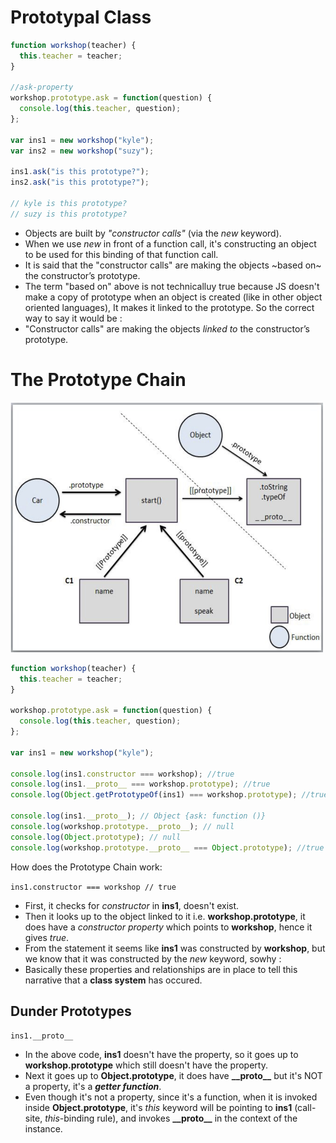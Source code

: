 # Prototypal Class

```javascript
function workshop(teacher) {
  this.teacher = teacher;
}

//ask-property
workshop.prototype.ask = function(question) {
  console.log(this.teacher, question);
};

var ins1 = new workshop("kyle");
var ins2 = new workshop("suzy");

ins1.ask("is this prototype?");
ins2.ask("is this prototype?");

// kyle is this prototype? 
// suzy is this prototype?
```
- Objects are built by _"constructor calls"_ (via the _new_ keyword).
- When we use _new_ in front of a function call, it's constructing an object to be used for this binding of that function call.
- It is said that the "constructor calls" are making the objects ~based on~ the constructor’s prototype.
- The term "based on" above is not technicalluy true because JS doesn't make a copy of prototype when an object is created (like in other object oriented languages), It makes it linked to the prototype. So the correct way to say it would be :
- "Constructor calls" are making the objects _linked to_ the constructor’s prototype.

# The Prototype Chain

<img src="protochain.png" width="500px" height="400px">

```javascript
function workshop(teacher) {
  this.teacher = teacher;
}

workshop.prototype.ask = function(question) {
  console.log(this.teacher, question);
};

var ins1 = new workshop("kyle");

console.log(ins1.constructor === workshop); //true
console.log(ins1.__proto__ === workshop.prototype); //true
console.log(Object.getPrototypeOf(ins1) === workshop.prototype); //true

console.log(ins1.__proto__); // Object {ask: function ()}
console.log(workshop.prototype.__proto__); // null
console.log(Object.prototype); // null
console.log(workshop.prototype.__proto__ === Object.prototype); //true
```
How does the Prototype Chain work:

```ins1.constructor === workshop // true```
- First, it checks for _constructor_ in **ins1**, doesn't exist.
- Then it looks up to the object linked to it i.e. **workshop.prototype**, it does have a _constructor property_ which points to **workshop**, hence it gives _true_.
- From the statement it seems like **ins1** was constructed by **workshop**, but we know that it was constructed by the _new_ keyword, sowhy :
- Basically these properties and relationships are in place to tell this narrative that a **class system** has occured.

## Dunder Prototypes

```ins1.__proto__```
- In the above code, **ins1** doesn't have the property, so it goes up to **workshop.prototype** which still doesn't have the property.
- Next it goes up to **Object.prototype**, it does have **\_\_proto\_\_** but it's NOT  a property, it's a **_getter function_**.
- Even though it's not a property, since it's a function, when it is invoked inside **Object.prototype**, it's _this_ keyword will be pointing to **ins1** (call-site, _this_-binding rule), and invokes **\_\_proto\_\_** in the context of the instance.









